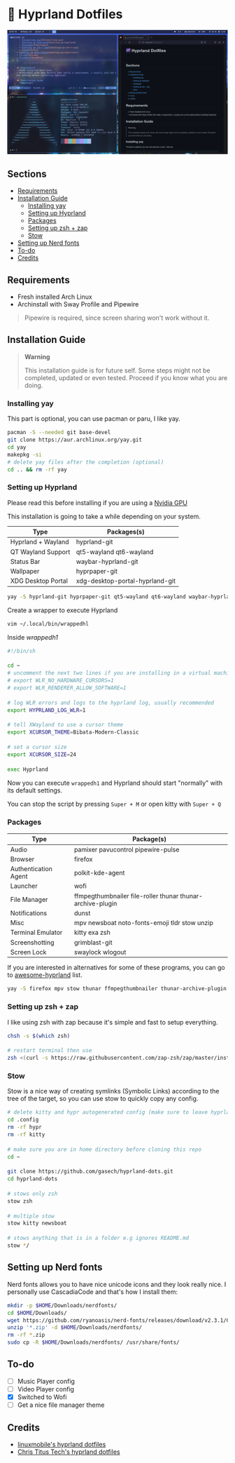 # 🌌 Hyprland Dotfiles 

![Screenshot](/screenshot.png)

## Sections
<!-- vim-markdown-toc Marked -->

* [Requirements](#requirements)
* [Installation Guide](#installation-guide)
  * [Installing yay](#installing-yay)
  * [Setting up Hyprland](#setting-up-hyprland)
  * [Packages](#packages)
  * [Setting up zsh + zap](#setting-up-zsh-+-zap)
  * [Stow](#stow)
* [Setting up Nerd fonts](#setting-up-nerd-fonts)
* [To-do](#to-do)
* [Credits](#credits)

<!-- vim-markdown-toc -->

## Requirements
* Fresh installed Arch Linux 
* Archinstall with Sway Profile and Pipewire

> Pipewire is required, since screen sharing won't work without it.

## Installation Guide 
> **Warning** 
>
> This installation guide is for future self. Some steps might not be completed, updated or even tested. Proceed if you know what you are doing.

### Installing yay
This part is optional, you can use pacman or paru, I like yay.

```bash
pacman -S --needed git base-devel
git clone https://aur.archlinux.org/yay.git
cd yay
makepkg -si
# delete yay files after the completion (optional) 
cd .. && rm -rf yay
```

### Setting up Hyprland
Please read this before installing if you are using a [Nvidia GPU](https://wiki.hyprland.org/Nvidia/) 

This installation is going to take a while depending on your system.

| Type | Packages(s) |
|--------------- | --------------- |
| Hyprland + Wayland  | hyprland-git   |
| QT Wayland Support | qt5-wayland qt6-wayland |
| Status Bar  |  waybar-hyprland-git |
| Wallpaper |  hyprpaper-git |
| XDG Desktop Portal  | xdg-desktop-portal-hyprland-git  |

```bash
yay -S hyprland-git hyprpaper-git qt5-wayland qt6-wayland waybar-hyprland-git xdg-desktop-portal-hyprland-git
```

Create a wrapper to execute Hyprland 
```bash 
vim ~/.local/bin/wrappedhl
```
Inside *wrappedh1*
```bash
#!/bin/sh

cd ~
# uncomment the next two lines if you are installing in a virtual machine.
# export WLR_NO_HARDWARE_CURSORS=1
# export WLR_RENDERER_ALLOW_SOFTWARE=1

# log WLR errors and logs to the hyprland log, usually recommended
export HYPRLAND_LOG_WLR=1

# tell XWayland to use a cursor theme
export XCURSOR_THEME=Bibata-Modern-Classic

# set a cursor size
export XCURSOR_SIZE=24

exec Hyprland
```

Now you can execute `wrappedh1` and Hyprland should start "normally" with its default settings. 

You can stop the script by pressing `Super + M` or open kitty with `Super + Q`

### Packages

| Type | Package(s)    |
|--------------- | --------------- |
| Audio  | pamixer pavucontrol pipewire-pulse |
| Browser | firefox | 
| Authentication Agent | polkit-kde-agent  |
| Launcher | wofi |
| File Manager | ffmpegthumbnailer file-roller thunar thunar-archive-plugin   |
| Notifications  |  dunst  |
| Misc | mpv newsboat noto-fonts-emoji tldr stow unzip |
| Terminal Emulator | kitty exa zsh |
| Screenshotting | grimblast-git |
| Screen Lock | swaylock wlogout |

If you are interested in alternatives for some of these programs, you can go to [awesome-hyprland](https://github.com/hyprland-community/awesome-hyprland) list. 

```bash
yay -S firefox mpv stow thunar ffmpegthumbnailer thunar-archive-plugin file-roller wofi polkit-kde-agent dunst noto-fonts-emoji pavucontrol pamixer pipewire-pulse kitty newsboat exa zsh grimblast-git swaylock wlogout tldr unzip
```

### Setting up zsh + zap 
I like using zsh with zap because it's simple and fast to setup everything.

```bash
chsh -s $(which zsh)

# restart terminal then use 
zsh <(curl -s https://raw.githubusercontent.com/zap-zsh/zap/master/install.zsh)
```

### Stow 
Stow is a nice way of creating symlinks (Symbolic Links) according to the tree of the target, so you can use stow to quickly copy any config. 

```bash
# delete kitty and hypr autogenerated config (make sure to leave hyprland before doing this)
cd .config
rm -rf hypr
rm -rf kitty

# make sure you are in home directory before cloning this repo
cd ~ 

git clone https://github.com/gasech/hyprland-dots.git
cd hyprland-dots 

# stows only zsh
stow zsh 

# multiple stow 
stow kitty newsboat 

# stows anything that is in a folder e.g ignores README.md
stow */ 
```

## Setting up Nerd fonts
Nerd fonts allows you to have nice unicode icons and they look really nice. I personally use CascadiaCode and that's how I install them:

```bash
mkdir -p $HOME/Downloads/nerdfonts/
cd $HOME/Downloads/
wget https://github.com/ryanoasis/nerd-fonts/releases/download/v2.3.1/CascadiaCode.zip
unzip '*.zip' -d $HOME/Downloads/nerdfonts/
rm -rf *.zip
sudo cp -R $HOME/Downloads/nerdfonts/ /usr/share/fonts/
```

## To-do 

* [ ] Music Player config
* [ ] Video Player config
* [X] Switched to Wofi
* [ ] Get a nice file manager theme

## Credits 
* [linuxmobile's hyprland dotfiles](https://github.com/linuxmobile/hyprland-dots)
* [Chris Titus Tech's hyprland dotfiles](https://github.com/ChrisTitusTech/hyprland-titus/)
